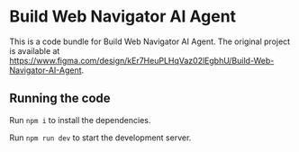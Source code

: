 
  # Build Web Navigator AI Agent

  This is a code bundle for Build Web Navigator AI Agent. The original project is available at https://www.figma.com/design/kEr7HeuPLHqVaz02lEgbhU/Build-Web-Navigator-AI-Agent.

  ## Running the code

  Run `npm i` to install the dependencies.

  Run `npm run dev` to start the development server.
  